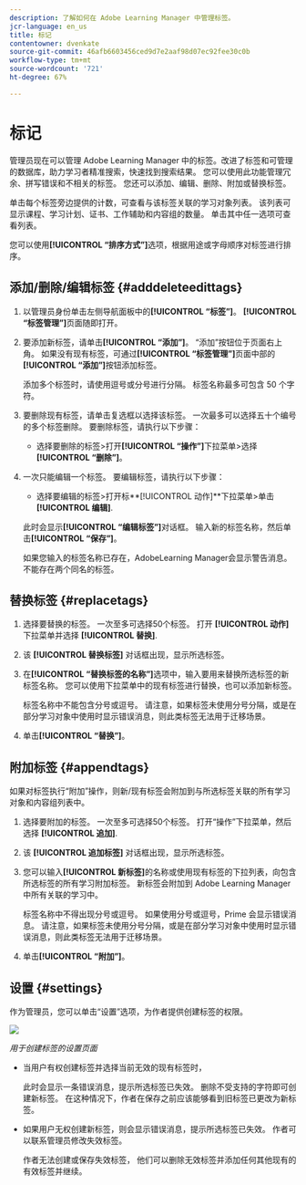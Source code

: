 ```yaml
---
description: 了解如何在 Adobe Learning Manager 中管理标签。
jcr-language: en_us
title: 标记
contentowner: dvenkate
source-git-commit: 46afb6603456ced9d7e2aaf98d07ec92fee30c0b
workflow-type: tm+mt
source-wordcount: '721'
ht-degree: 67%

---
```




# 标记

管理员现在可以管理 Adobe Learning Manager 中的标签。改进了标签和可管理的数据库，助力学习者精准搜索，快速找到搜索结果。 您可以使用此功能管理冗余、拼写错误和不相关的标签。 您还可以添加、编辑、删除、附加或替换标签。

单击每个标签旁边提供的计数，可查看与该标签关联的学习对象列表。 该列表可显示课程、学习计划、证书、工作辅助和内容组的数量。 单击其中任一选项可查看列表。

您可以使用&#x200B;**[!UICONTROL “排序方式”]**&#x200B;选项，根据用途或字母顺序对标签进行排序。

## 添加/删除/编辑标签 {#adddeleteedittags}

1. 以管理员身份单击左侧导航面板中的&#x200B;**[!UICONTROL “标签”]**。 **[!UICONTROL “标签管理”]**&#x200B;页面随即打开。
1. 要添加新标签，请单击&#x200B;**[!UICONTROL “添加”]**。 “添加”按钮位于页面右上角。 如果没有现有标签，可通过&#x200B;**[!UICONTROL “标签管理”]**&#x200B;页面中部的&#x200B;**[!UICONTROL “添加”]**&#x200B;按钮添加标签。

   添加多个标签时，请使用逗号或分号进行分隔。 标签名称最多可包含 50 个字符。

1. 要删除现有标签，请单击复选框以选择该标签。 一次最多可以选择五十个编号的多个标签删除。 要删除标签，请执行以下步骤：

   * 选择要删除的标签>打开&#x200B;**[!UICONTROL “操作”]**&#x200B;下拉菜单>选择&#x200B;**[!UICONTROL “删除”]**。

1. 一次只能编辑一个标签。 要编辑标签，请执行以下步骤：

   * 选择要编辑的标签>打开标**[!UICONTROL 动作]**下拉菜单>单击 **[!UICONTROL 编辑]**.

   此时会显示&#x200B;**[!UICONTROL “编辑标签”]**&#x200B;对话框。 输入新的标签名称，然后单击&#x200B;**[!UICONTROL “保存”]**。

   如果您输入的标签名称已存在，AdobeLearning Manager会显示警告消息。 不能存在两个同名的标签。

## 替换标签 {#replacetags}

1. 选择要替换的标签。 一次至多可选择50个标签。 打开 **[!UICONTROL 动作]** 下拉菜单并选择 **[!UICONTROL 替换]**.
1. 该 **[!UICONTROL 替换标签]** 对话框出现，显示所选标签。

1. 在&#x200B;**[!UICONTROL “替换标签的名称”]**&#x200B;选项中，输入要用来替换所选标签的新标签名称。 您可以使用下拉菜单中的现有标签进行替换，也可以添加新标签。

   标签名称中不能包含分号或逗号。  请注意，如果标签未使用分号分隔，或是在部分学习对象中使用时显示错误消息，则此类标签无法用于迁移场景。

1. 单击&#x200B;**[!UICONTROL “替换”]**。

## 附加标签 {#appendtags}

如果对标签执行“附加”操作，则新/现有标签会附加到与所选标签关联的所有学习对象和内容组列表中。

1. 选择要附加的标签。 一次至多可选择50个标签。 打开“操作”下拉菜单，然后选择 **[!UICONTROL 追加]**.
1. 该  **[!UICONTROL 追加标签]** 对话框出现，显示所选标签。
1. 您可以输入&#x200B;**[!UICONTROL 新标签]**&#x200B;的名称或使用现有标签的下拉列表，向包含所选标签的所有学习附加标签。 新标签会附加到 Adobe Learning Manager 中所有关联的学习中。

   标签名称中不得出现分号或逗号。 如果使用分号或逗号，Prime 会显示错误消息。 请注意，如果标签未使用分号分隔，或是在部分学习对象中使用时显示错误消息，则此类标签无法用于迁移场景。

1. 单击&#x200B;**[!UICONTROL “附加”]**。

## 设置 {#settings}

作为管理员，您可以单击“设置”选项，为作者提供创建标签的权限。

![](assets/unknown-1.jpeg)

*用于创建标签的设置页面*

* 当用户有权创建标签并选择当前无效的现有标签时，

  此时会显示一条错误消息，提示所选标签已失效。 删除不受支持的字符即可创建新标签。 在这种情况下，作者在保存之前应该能够看到旧标签已更改为新标签。

* 如果用户无权创建新标签，则会显示错误消息，提示所选标签已失效。 作者可以联系管理员修改失效标签。

  作者无法创建或保存失效标签， 他们可以删除无效标签并添加任何其他现有的有效标签并继续。
